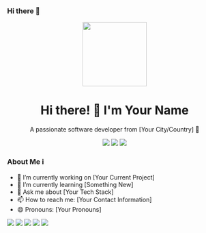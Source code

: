 ### Hi there 👋

<p align="center">
  <img src="https://avatars.githubusercontent.com/u/46668382" width="150" height="150">
</p>

<h1 align="center">Hi there! 👋 I'm Your Name</h1>

<p align="center">
  A passionate software developer from [Your City/Country] 🚀
</p>

<p align="center">
  <img src="https://img.shields.io/badge/GitHub-YourGitHubUsername-000?style=flat&logo=github">
  <img src="https://img.shields.io/badge/Languages-JavaScript%20%7C%20Python%20%7C%20Ruby-000?style=flat">
  <img src="https://img.shields.io/badge/Tools-VSCode%20%7C%20Docker%20%7C%20Git-000?style=flat">
</p>

### About Me ℹ️
- 🔭 I’m currently working on [Your Current Project]
- 🌱 I’m currently learning [Something New]
- 💬 Ask me about [Your Tech Stack]
- 📫 How to reach me: [Your Contact Information]
- 😄 Pronouns: [Your Pronouns]

![](https://github-profile-summary-cards.vercel.app/api/cards/profile-details?username=lsm1998&theme=github)
![](https://github-profile-summary-cards.vercel.app/api/cards/repos-per-language?username=lsm1998&theme=github)
![](https://github-profile-summary-cards.vercel.app/api/cards/most-commit-language?username=lsm1998&theme=github)
![](https://github-profile-summary-cards.vercel.app/api/cards/stats?username=lsm1998&theme=github)
![](https://github-profile-summary-cards.vercel.app/api/cards/productive-time?username=lsm1998&theme=github)

